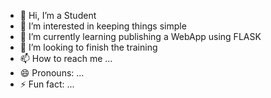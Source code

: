 - 👋 Hi, I’m a Student
- 👀 I’m interested in keeping things simple
- 🌱 I’m currently learning publishing a WebApp using FLASK
- 💞️ I’m looking to finish the training
- 📫 How to reach me ...
- 😄 Pronouns: ...
- ⚡ Fun fact: ...

<!---
marcelengeli/marcelengeli is a ✨ special ✨ repository because its `README.md` (this file) appears on your GitHub profile.
You can click the Preview link to take a look at your changes.
--->
